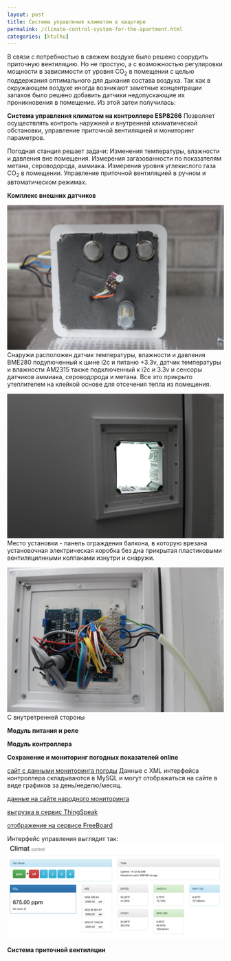 ```yaml
---
layout: post
title: Система управления климатом в квартире
permalink: /climate-control-system-for-the-apartment.html
categories: [ktulhu]
---
```


В связи с потребностью в свежем воздухе было решено соорудить приточную вентиляцию. 
Но не простую, а с возможностью регулировки мощности в зависимости от уровня CO<sub>2</sub> в помещении 
с целью поддержания оптимального для дыхания состава воздуха. 
Так как в окружающем воздухе иногда возникают заметные концентрации запахов было решено добавить 
датчики недопускающие их проникновения в помещение. Из этой затеи получилась:

**Система управления климатом на контроллере ESP8266** 
Позволяет осуществлять контроль наружней и внутренней климатической обстановки, 
управление приточной вентиляцией и мониторинг параметров.

Погодная станция решает задачи:
Изменения температуры, влажности и давления вне помещения.
Измерения загазованности по показателям метана, сероводорода, аммиака.
Измерения уровня углекислого газа CO<sub>2</sub> в помещении.
Управление приточной вентиляцией в ручном и автоматическом режимах.

**Комплекс внешних датчиков**

![наружняя сторона](/images/2017/11/external-out.jpg)
Снаружи расположен датчик температуры, влажности и давления BME280 подулюченный к шине i2c и питаню +3.3v, 
датчик температуры и влажности AM2315 также подключенный к i2c и 3.3v и сенсоры датчиков аммиака, сероводорода и метана.
Все это прикрыто утеплителем на клейкой основе для отсечения тепла из помещения.

![место установки](/images/2017/11/external-place.jpg)
Место установки - панель ограждения балкона, в которую врезана установочная электрическая коробка без дна прикрытая 
пластиковыми вентиляцилнными колпаками изнутри и снаружи.

![внутренняя сторона](/images/2017/11/external-in.jpg)
С внутретренней стороны

**Модуль питания и реле**

**Модуль контроллера**

**Сохранение и мониторинг погодных показателей online**

[сайт с данными мониторинга погоды](https://dobrolubov.com/)
Данные с XML интерфейса контроллера складываются в MySQL и могут отображаться на сайте в виде графиков за день/неделю/месяц.

[данные на сайте народного мониторинга](https://narodmon.ru/4231)

[выгрузка в сервис ThingSpeak](https://thingspeak.com/channels/322829)

[отображение на сервисе FreeBoard](https://freeboard.io/board/OgpGzU)

Интерфейс управления выглядит так:
![Интерфейс управления](/images/2017/11/control-interface.png)

**Система приточной вентиляции**
